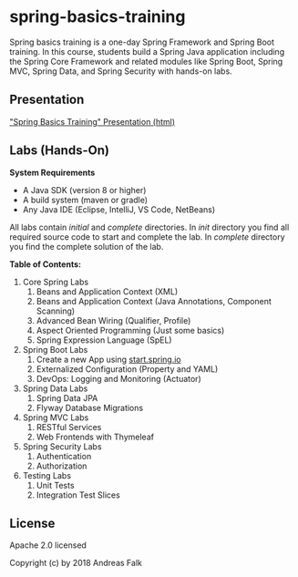 # spring-basics-training
Spring basics training is a one-day Spring Framework and Spring Boot training. In this course, students build a Spring Java application including the Spring Core Framework and related modules like Spring Boot, Spring MVC, Spring Data, and Spring Security with hands-on labs.

## Presentation

["Spring Basics Training" Presentation (html)](https://andifalk.github.io/spring-basics-training/presentation/index.html)

## Labs (Hands-On)

__System Requirements__

* A Java SDK (version 8 or higher)
* A build system (maven or gradle)
* Any Java IDE (Eclipse, IntelliJ, VS Code, NetBeans)

All labs contain _initial_ and _complete_ directories.
In _init_ directory you find all required source code to start and complete the lab. In _complete_ directory 
you find the complete solution of the lab.   

__Table of Contents:__

1. Core Spring Labs
    1. Beans and Application Context (XML)
    2. Beans and Application Context (Java Annotations, Component Scanning)
    3. Advanced Bean Wiring (Qualifier, Profile)
    4. Aspect Oriented Programming (Just some basics)
    5. Spring Expression Language (SpEL)
2. Spring Boot Labs
    1. Create a new App using [start.spring.io](https://start.spring.io)
    2. Externalized Configuration (Property and YAML)
    3. DevOps: Logging and Monitoring (Actuator)
3.  Spring Data Labs
    1. Spring Data JPA
    2. Flyway Database Migrations
4.  Spring MVC Labs
    1. RESTful Services
    2. Web Frontends with Thymeleaf
5.  Spring Security Labs
    1. Authentication
    2. Authorization
6.  Testing Labs   
    1. Unit Tests
    2. Integration Test Slices         

## License

Apache 2.0 licensed

Copyright (c) by 2018 Andreas Falk
